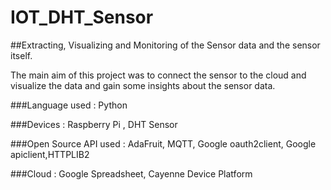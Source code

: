 # IOT_DHT_Sensor
##Extracting, Visualizing and Monitoring of the Sensor data and the sensor itself.


The main aim of this project was to connect the sensor to the cloud and visualize the data and gain some insights about the sensor data.


###Language used : Python

###Devices : Raspberry Pi , DHT Sensor

###Open Source API used : AdaFruit, MQTT, Google oauth2client, Google apiclient,HTTPLIB2

###Cloud : Google Spreadsheet, Cayenne Device Platform


